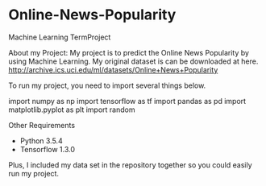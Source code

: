 # Online-News-Popularity
Machine Learning TermProject


About my Project:
My project is to predict the Online News Popularity by using Machine Learning.
My original dataset is can be downloaded at here. http://archive.ics.uci.edu/ml/datasets/Online+News+Popularity

To run my project, you need to import several things below.

import numpy as np
import tensorflow as tf
import pandas as pd
import matplotlib.pyplot as plt
import random

Other Requirements
- Python 3.5.4
- Tensorflow 1.3.0

Plus, I included my data set in the repository together so you could easily run my project. 
